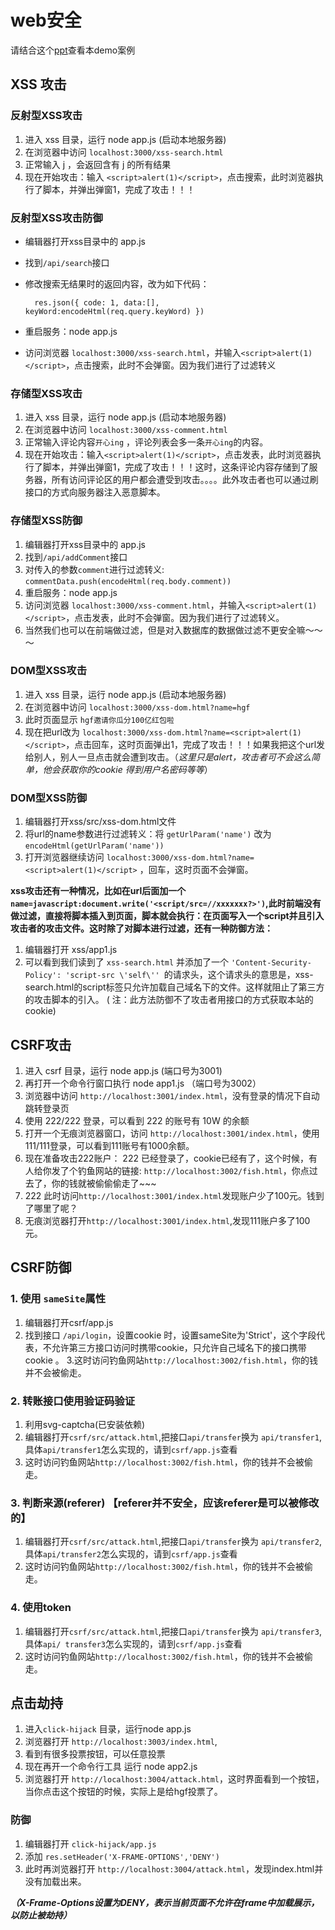 # web安全
请结合这个[ppt](https://ppt.baomitu.com/p/a3926cbc#/)查看本demo案例
## XSS 攻击

### 反射型XSS攻击
1. 进入 xss 目录，运行 node app.js (启动本地服务器)
2. 在浏览器中访问 `localhost:3000/xss-search.html`
3. 正常输入 j ，会返回含有 j 的所有结果
4. 现在开始攻击：输入  `<script>alert(1)</script>`，点击搜索，此时浏览器执行了脚本，并弹出弹窗1，完成了攻击！！！
### 反射型XSS攻击防御

*  编辑器打开xss目录中的 app.js
* 找到`/api/search`接口
* 修改搜索无结果时的返回内容，改为如下代码：

        res.json({ code: 1, data:[], keyWord:encodeHtml(req.query.keyWord) })
        
* 重启服务：node app.js
* 访问浏览器 `localhost:3000/xss-search.html`，并输入`<script>alert(1)</script>`，点击搜索，此时不会弹窗。因为我们进行了过滤转义

### 存储型XSS攻击

1. 进入 xss 目录，运行 node app.js (启动本地服务器)
2. 在浏览器中访问 `localhost:3000/xss-comment.html`
3. 正常输入评论内容`开心ing` ，评论列表会多一条`开心ing`的内容。
4. 现在开始攻击：输入`<script>alert(1)</script>`，点击发表，此时浏览器执行了脚本，并弹出弹窗1，完成了攻击！！！这时，这条评论内容存储到了服务器，所有访问评论区的用户都会遭受到攻击。。。。此外攻击者也可以通过刷接口的方式向服务器注入恶意脚本。

### 存储型XSS防御
1. 编辑器打开xss目录中的 app.js
2. 找到`/api/addComment`接口
3. 对传入的参数`comment`进行过滤转义: `commentData.push(encodeHtml(req.body.comment))`
4. 重启服务：node app.js
5. 访问浏览器 `localhost:3000/xss-comment.html`，并输入`<script>alert(1)</script>`，点击发表，此时不会弹窗。因为我们进行了过滤转义。
6. 当然我们也可以在前端做过滤，但是对入数据库的数据做过滤不更安全嘛～～～


### DOM型XSS攻击
 1. 进入 xss 目录，运行 node app.js (启动本地服务器)
 2. 在浏览器中访问 `localhost:3000/xss-dom.html?name=hgf`
 3. 此时页面显示 `hgf邀请你瓜分100亿红包啦`
 4. 现在把url改为 `localhost:3000/xss-dom.html?name=<script>alert(1)</script>`，点击回车，这时页面弹出1，完成了攻击！！！如果我把这个url发给别人，别人一旦点击就会遭到攻击。（*这里只是alert，攻击者可不会这么简单，他会获取你的cookie 得到用户名密码等等*）
 
 
### DOM型XSS防御
1. 编辑器打开xss/src/xss-dom.html文件
2. 将url的name参数进行过滤转义：将 `getUrlParam('name')` 改为 `encodeHtml(getUrlParam('name'))`
3. 打开浏览器继续访问 `localhost:3000/xss-dom.html?name=<script>alert(1)</script>` ，回车，这时页面不会弹窗。


**xss攻击还有一种情况，比如在url后面加一个`name=javascript:document.write('<script/src=//xxxxxxx?>')`,此时前端没有做过滤，直接将脚本插入到页面，脚本就会执行：在页面写入一个script并且引入攻击者的攻击文件。这时除了对脚本进行过滤，还有一种防御方法：**

1. 编辑器打开 xss/app1.js
2. 可以看到我们读到了 `xss-search.html` 并添加了一个 `'Content-Security-Policy': 'script-src \'self\'' `的请求头，这个请求头的意思是，xss-search.html的script标签只允许加载自己域名下的文件。这样就阻止了第三方的攻击脚本的引入。 ( 注：此方法防御不了攻击者用接口的方式获取本站的cookie)


 
## CSRF攻击

1. 进入 csrf 目录，运行 node app.js (端口号为3001)
2. 再打开一个命令行窗口执行 node app1.js （端口号为3002）
3. 浏览器中访问 `http://localhost:3001/index.html`，没有登录的情况下自动跳转登录页
4. 使用 222/222 登录，可以看到 222 的账号有 10W 的余额
5. 打开一个无痕浏览器窗口，访问 `http://localhost:3001/index.html`，使用111/111登录，可以看到111账号有1000余额。
5. 现在准备攻击222账户： 222 已经登录了，cookie已经有了，这个时候，有人给你发了个钓鱼网站的链接: `http://localhost:3002/fish.html`，你点过去了，你的钱就被偷偷偷走了~~~
6. 222 此时访问`http://localhost:3001/index.html`发现账户少了100元。钱到了哪里了呢？
7. 无痕浏览器打开`http://localhost:3001/index.html`,发现111账户多了100元。


## CSRF防御
### 1. 使用 `sameSite`属性

1. 编辑器打开csrf/app.js
2. 找到接口 `/api/login`，设置cookie
时，设置sameSite为'Strict'，这个字段代表，不允许第三方接口访问时携带cookie，只允许自己域名下的接口携带cookie
。
3.这时访问钓鱼网站`http://localhost:3002/fish.html`，你的钱并不会被偷走。

### 2. 转账接口使用验证码验证
1. 利用svg-captcha(已安装依赖)
2. 编辑器打开`csrf/src/attack.html`,把接口`api/transfer`换为 `api/transfer1`,具体`api/transfer1`怎么实现的，请到`csrf/app.js`查看
3. 这时访问钓鱼网站`http://localhost:3002/fish.html`，你的钱并不会被偷走。


### 3. 判断来源(referer) 【referer并不安全，应该referer是可以被修改的】

1. 编辑器打开`csrf/src/attack.html`,把接口`api/transfer`换为 `api/transfer2`,具体`api/transfer2`怎么实现的，请到`csrf/app.js`查看
2. 这时访问钓鱼网站`http://localhost:3002/fish.html`，你的钱并不会被偷走。

### 4. 使用token 
1. 编辑器打开`csrf/src/attack.html`,把接口`api/transfer`换为 `api/transfer3`,具体`api/
transfer3`怎么实现的，请到`csrf/app.js`查看
2. 这时访问钓鱼网站`http://localhost:3002/fish.html`，你的钱并不会被偷走。

## 点击劫持
1. 进入`click-hijack` 目录，运行node app.js
2. 浏览器打开 `http://localhost:3003/index.html`,
3. 看到有很多投票按钮，可以任意投票
4. 现在再开一个命令行工具 运行 node app2.js
5. 浏览器打开 `http://localhost:3004/attack.html`，这时界面看到一个按钮，当你点击这个按钮的时候，实际上是给hgf投票了。

### 防御
1. 编辑器打开 `click-hijack/app.js`
2. 添加 `res.setHeader('X-FRAME-OPTIONS','DENY')`
3. 此时再浏览器打开 `http://localhost:3004/attack.html`，发现index.html并没有加载出来。

***（X-Frame-Options设置为DENY，表示当前页面不允许在frame中加载展示，以防止被劫持）***



